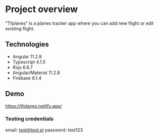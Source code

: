 # Project overview

"Tfplanes" is a planes tracker app where you can add new flight or edit existing flight.

## Technologies
- Angular 11.2.8
- Typescript 4.1.5
- Rxjs 6.6.7
- Angular/Material 11.2.8
- Firebase 6.1.4

## Demo

https://tfplanes.netlify.app/

### Testing credentials

email: test@test.pl
password: test123